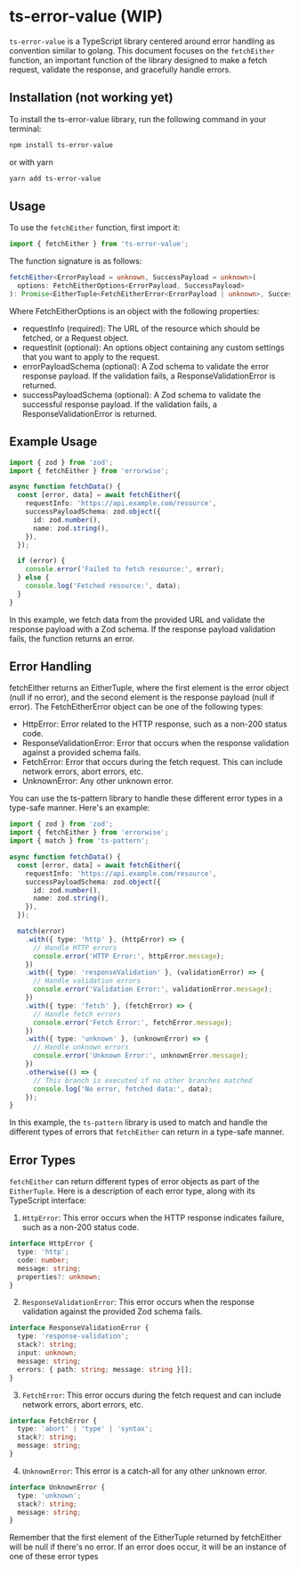 # ts-error-value (WIP)

`ts-error-value` is a TypeScript library centered around error handling as convention similar to golang. This document focuses on the `fetchEither` function, an important function of the library designed to make a fetch request, validate the response, and gracefully handle errors.

## Installation (not working yet)

To install the ts-error-value library, run the following command in your terminal:

```bash
npm install ts-error-value
```

or with yarn

```bash
yarn add ts-error-value
```

## Usage

To use the `fetchEither` function, first import it:

```typescript
import { fetchEither } from 'ts-error-value';
```

The function signature is as follows:

```typescript
fetchEither<ErrorPayload = unknown, SuccessPayload = unknown>(
  options: FetchEitherOptions<ErrorPayload, SuccessPayload>
): Promise<EitherTuple<FetchEitherError<ErrorPayload | unknown>, SuccessPayload | unknown>>;
```

Where FetchEitherOptions is an object with the following properties:

- requestInfo (required): The URL of the resource which should be fetched, or a Request object.
- requestInit (optional): An options object containing any custom settings that you want to apply to the request.
- errorPayloadSchema (optional): A Zod schema to validate the error response payload. If the validation fails, a ResponseValidationError is returned.
- successPayloadSchema (optional): A Zod schema to validate the successful response payload. If the validation fails, a ResponseValidationError is returned.

## Example Usage

```typescript
import { zod } from 'zod';
import { fetchEither } from 'errorwise';

async function fetchData() {
  const [error, data] = await fetchEither({
    requestInfo: 'https://api.example.com/resource',
    successPayloadSchema: zod.object({
      id: zod.number(),
      name: zod.string(),
    }),
  });

  if (error) {
    console.error('Failed to fetch resource:', error);
  } else {
    console.log('Fetched resource:', data);
  }
}
```

In this example, we fetch data from the provided URL and validate the response payload with a Zod schema. If the response payload validation fails, the function returns an error.

## Error Handling

fetchEither returns an EitherTuple, where the first element is the error object (null if no error), and the second element is the response payload (null if error). The FetchEitherError object can be one of the following types:

- HttpError: Error related to the HTTP response, such as a non-200 status code.
- ResponseValidationError: Error that occurs when the response validation against a provided schema fails.
- FetchError: Error that occurs during the fetch request. This can include network errors, abort errors, etc.
- UnknownError: Any other unknown error.

You can use the ts-pattern library to handle these different error types in a type-safe manner. Here's an example:

```typescript
import { zod } from 'zod';
import { fetchEither } from 'errorwise';
import { match } from 'ts-pattern';

async function fetchData() {
  const [error, data] = await fetchEither({
    requestInfo: 'https://api.example.com/resource',
    successPayloadSchema: zod.object({
      id: zod.number(),
      name: zod.string(),
    }),
  });

  match(error)
    .with({ type: 'http' }, (httpError) => {
      // Handle HTTP errors
      console.error('HTTP Error:', httpError.message);
    })
    .with({ type: 'responseValidation' }, (validationError) => {
      // Handle validation errors
      console.error('Validation Error:', validationError.message);
    })
    .with({ type: 'fetch' }, (fetchError) => {
      // Handle fetch errors
      console.error('Fetch Error:', fetchError.message);
    })
    .with({ type: 'unknown' }, (unknownError) => {
      // Handle unknown errors
      console.error('Unknown Error:', unknownError.message);
    })
    .otherwise(() => {
      // This branch is executed if no other branches matched
      console.log('No error, fetched data:', data);
    });
}
```

In this example, the `ts-pattern` library is used to match and handle the different types of errors that `fetchEither` can return in a type-safe manner.

## Error Types

`fetchEither` can return different types of error objects as part of the `EitherTuple`. Here is a description of each error type, along with its TypeScript interface:

1. `HttpError`: This error occurs when the HTTP response indicates failure, such as a non-200 status code.

```typescript
interface HttpError {
  type: 'http';
  code: number;
  message: string;
  properties?: unknown;
}
```

2. `ResponseValidationError`: This error occurs when the response validation against the provided Zod schema fails.

```typescript
interface ResponseValidationError {
  type: 'response-validation';
  stack?: string;
  input: unknown;
  message: string;
  errors: { path: string; message: string }[];
}
```

3. `FetchError`: This error occurs during the fetch request and can include network errors, abort errors, etc.

```typescript
interface FetchError {
  type: 'abort' | 'type' | 'syntax';
  stack?: string;
  message: string;
}
```

4. `UnknownError`: This error is a catch-all for any other unknown error.

```typescript
interface UnknownError {
  type: 'unknown';
  stack?: string;
  message: string;
}
```

Remember that the first element of the EitherTuple returned by fetchEither will be null if there's no error. If an error does occur, it will be an instance of one of these error types
